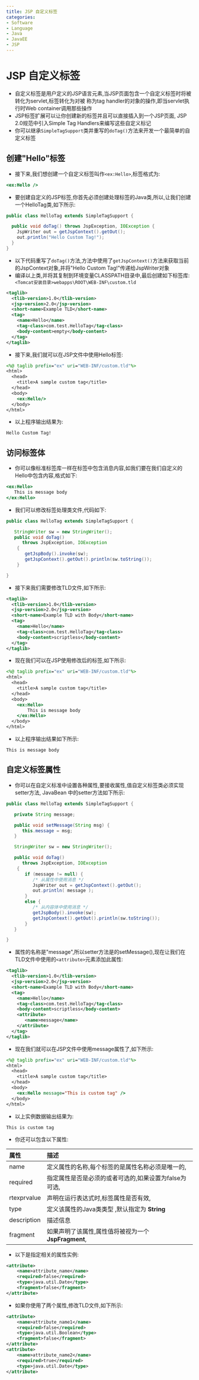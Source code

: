 ```yaml
---
title: JSP 自定义标签
categories:
- Software
- Language
- Java
- JavaEE
- JSP
---
```

# JSP 自定义标签

- 自定义标签是用户定义的JSP语言元素,当JSP页面包含一个自定义标签时将被转化为servlet,标签转化为对被 称为tag handler的对象的操作,即当servlet执行时Web container调用那些操作
- JSP标签扩展可以让你创建新的标签并且可以直接插入到一个JSP页面, JSP 2.0规范中引入Simple Tag Handlers来编写这些自定义标记
- 你可以继承`SimpleTagSupport`类并重写的`doTag()`方法来开发一个最简单的自定义标签

## 创建"Hello"标签

- 接下来,我们想创建一个自定义标签叫作`<ex:Hello>`,标签格式为:

```jsp
<ex:Hello />
```

- 要创建自定义的JSP标签,你首先必须创建处理标签的Java类,所以,让我们创建一个HelloTag类,如下所示:

```java
public class HelloTag extends SimpleTagSupport {

  public void doTag() throws JspException, IOException {
    JspWriter out = getJspContext().getOut();
    out.println("Hello Custom Tag!");
  }
}
```

- 以下代码重写了`doTag()`方法,方法中使用了`getJspContext()`方法来获取当前的JspContext对象,并将"Hello Custom Tag!"传递给JspWriter对象
- 编译以上类,并将其复制到环境变量CLASSPATH目录中,最后创建如下标签库:`<Tomcat安装目录>webapps\ROOT\WEB-INF\custom.tld`

```xml
<taglib>
  <tlib-version>1.0</tlib-version>
  <jsp-version>2.0</jsp-version>
  <short-name>Example TLD</short-name>
  <tag>
    <name>Hello</name>
    <tag-class>com.test.HelloTag</tag-class>
    <body-content>empty</body-content>
  </tag>
</taglib>
```

- 接下来,我们就可以在JSP文件中使用Hello标签:

```jsp
<%@ taglib prefix="ex" uri="WEB-INF/custom.tld"%>
<html>
  <head>
    <title>A sample custom tag</title>
  </head>
  <body>
    <ex:Hello/>
  </body>
</html>
```

- 以上程序输出结果为:

```
Hello Custom Tag!
```

## 访问标签体

- 你可以像标准标签库一样在标签中包含消息内容,如我们要在我们自定义的Hello中包含内容,格式如下:

```jsp
<ex:Hello>
   This is message body
</ex:Hello>
```

- 我们可以修改标签处理类文件,代码如下:

```java
public class HelloTag extends SimpleTagSupport {

   StringWriter sw = new StringWriter();
   public void doTag()
      throws JspException, IOException
    {
       getJspBody().invoke(sw);
       getJspContext().getOut().println(sw.toString());
    }

}
```

- 接下来我们需要修改TLD文件,如下所示:

```xml
<taglib>
  <tlib-version>1.0</tlib-version>
  <jsp-version>2.0</jsp-version>
  <short-name>Example TLD with Body</short-name>
  <tag>
    <name>Hello</name>
    <tag-class>com.test.HelloTag</tag-class>
    <body-content>scriptless</body-content>
  </tag>
</taglib>
```

- 现在我们可以在JSP使用修改后的标签,如下所示:

```jsp
<%@ taglib prefix="ex" uri="WEB-INF/custom.tld"%>
<html>
  <head>
    <title>A sample custom tag</title>
  </head>
  <body>
    <ex:Hello>
        This is message body
    </ex:Hello>
  </body>
</html>
```

- 以上程序输出结果如下所示:

```
This is message body
```

## 自定义标签属性

- 你可以在自定义标准中设置各种属性,要接收属性,值自定义标签类必须实现setter方法, JavaBean 中的setter方法如下所示:

```java
public class HelloTag extends SimpleTagSupport {

   private String message;

   public void setMessage(String msg) {
      this.message = msg;
   }

   StringWriter sw = new StringWriter();

   public void doTag()
      throws JspException, IOException
    {
       if (message != null) {
          /* 从属性中使用消息 */
          JspWriter out = getJspContext().getOut();
          out.println( message );
       }
       else {
          /* 从内容体中使用消息 */
          getJspBody().invoke(sw);
          getJspContext().getOut().println(sw.toString());
       }
   }

}
```

- 属性的名称是"message",所以setter方法是的setMessage(),现在让我们在TLD文件中使用的`<attribute>`元素添加此属性:

```xml
<taglib>
  <tlib-version>1.0</tlib-version>
  <jsp-version>2.0</jsp-version>
  <short-name>Example TLD with Body</short-name>
  <tag>
    <name>Hello</name>
    <tag-class>com.test.HelloTag</tag-class>
    <body-content>scriptless</body-content>
    <attribute>
       <name>message</name>
    </attribute>
  </tag>
</taglib>
```

- 现在我们就可以在JSP文件中使用message属性了,如下所示:

```jsp
<%@ taglib prefix="ex" uri="WEB-INF/custom.tld"%>
<html>
  <head>
    <title>A sample custom tag</title>
  </head>
  <body>
    <ex:Hello message="This is custom tag" />
  </body>
</html>
```

- 以上实例数据输出结果为:

```
This is custom tag
```

- 你还可以包含以下属性:

| 属性        | 描述                                                   |
| :---------- | :----------------------------------------------------- |
| name        | 定义属性的名称,每个标签的是属性名称必须是唯一的,     |
| required    | 指定属性是否是必须的或者可选的,如果设置为false为可选, |
| rtexprvalue | 声明在运行表达式时,标签属性是否有效,                 |
| type        | 定义该属性的Java类类型 ,默认指定为 **String**         |
| description | 描述信息                                               |
| fragment    | 如果声明了该属性,属性值将被视为一个 **JspFragment**,  |

- 以下是指定相关的属性实例:

```xml
<attribute>
	<name>attribute_name</name>
	<required>false</required>
	<type>java.util.Date</type>
	<fragment>false</fragment>
</attribute>
```

- 如果你使用了两个属性,修改TLD文件,如下所示:

```xml
<attribute>
	<name>attribute_name1</name>
	<required>false</required>
	<type>java.util.Boolean</type>
	<fragment>false</fragment>
</attribute>
<attribute>
	<name>attribute_name2</name>
	<required>true</required>
	<type>java.util.Date</type>
</attribute>
```